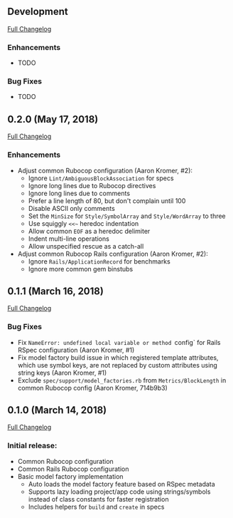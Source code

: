 ## Development

[Full Changelog](https://github.com/RadiusNetworks/radius-spec/compare/v0.2.0...master)

### Enhancements

- TODO

### Bug Fixes

- TODO


## 0.2.0 (May 17, 2018)

[Full Changelog](https://github.com/RadiusNetworks/radius-spec/compare/v0.1.1...v0.2.0)

### Enhancements

- Adjust common Rubocop configuration (Aaron Kromer, #2):
  - Ignore `Lint/AmbiguousBlockAssociation` for specs
  - Ignore long lines due to Rubocop directives
  - Ignore long lines due to comments
  - Prefer a line length of 80, but don't complain until 100
  - Disable ASCII only comments
  - Set the `MinSize` for `Style/SymbolArray` and `Style/WordArray` to three
  - Use squiggly `<<~` heredoc indentation
  - Allow common `EOF` as a heredoc delimiter
  - Indent multi-line operations
  - Allow unspecified rescue as a catch-all
- Adjust common Rubocop Rails configuration (Aaron Kromer, #2):
  - Ignore `Rails/ApplicationRecord` for benchmarks
  - Ignore more common gem binstubs


## 0.1.1 (March 16, 2018)

[Full Changelog](https://github.com/RadiusNetworks/radius-spec/compare/v0.1.0...v0.1.1)

### Bug Fixes

- Fix `NameError: undefined local variable or method `config` for Rails RSpec
  configuration (Aaron Kromer, #1)
- Fix model factory build issue in which registered template attributes, which
  use symbol keys, are not replaced by custom attributes using string keys
  (Aaron Kromer, #1)
- Exclude `spec/support/model_factories.rb` from `Metrics/BlockLength` in
  common Rubocop config (Aaron Kromer, 714b9b3)


## 0.1.0 (March 14, 2018)

[Full Changelog](https://github.com/RadiusNetworks/radius-spec/compare/0fb9d553f493c7ba454f13c9d4332d62a336f0a4...v0.1.0)

### Initial release:

- Common Rubocop configuration
- Common Rails Rubocop configuration
- Basic model factory implementation
  - Auto loads the model factory feature based on RSpec metadata
  - Supports lazy loading project/app code using strings/symbols instead of
    class constants for faster registration
  - Includes helpers for `build` and `create` in specs
